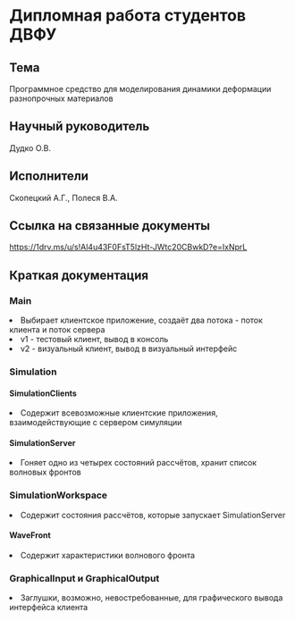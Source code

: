 # Дипломная работа студентов ДВФУ
## Тема
Программное средство для моделирования динамики деформации разнопрочных материалов

## Научный руководитель
Дудко О.В.

## Исполнители
Скопецкий А.Г., Полеся В.А.

## Ссылка на связанные документы
https://1drv.ms/u/s!Al4u43F0FsT5lzHt-JWtc20CBwkD?e=IxNprL


## Краткая документация
### Main
<li>Выбирает клиентское приложение, создаёт два потока - поток клиента и поток сервера</li>
<li>v1 - тестовый клиент, вывод в консоль</li>
<li>v2 - визуальный клиент, вывод в визуальный интерфейс</li>

### Simulation
#### SimulationClients
<li>Содержит всевозможные клиентские приложения, взаимодействующие с сервером симуляции</li>

#### SimulationServer
<li>Гоняет одно из четырех состояний рассчётов, хранит список волновых фронтов</li>

### SimulationWorkspace
<li>Содержит состояния рассчётов, которые запускает SimulationServer</li>

#### WaveFront
<li>Содержит характеристики волнового фронта</li>

### GraphicalInput и GraphicalOutput
<li>Заглушки, возможно, невостребованные, для графического вывода интерфейса клиента</li>

